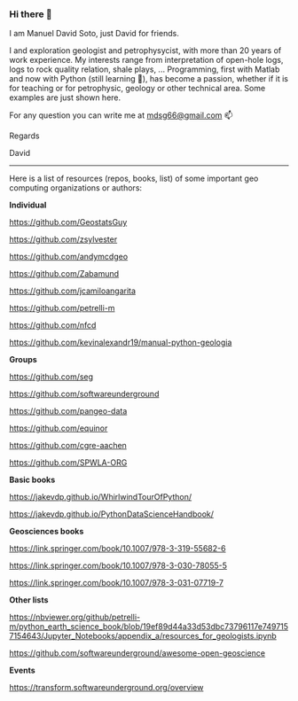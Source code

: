### Hi there 👋

I am Manuel David Soto, just David for friends.

I and exploration geologist and petrophysycist, with more than 20 years of work experience. My interests range from interpretation of open-hole logs, logs to rock quality relation, shale plays, ... Programming, first with Matlab and now with Python (still learning 🌱), has become a passion, whether if it is for teaching or for petrophysic, geology or other technical area. Some examples are just shown here.

For any question you can write me at mdsg66@gmail.com 📫 

Regards

David
_______________________________________________________

Here is a list of resources (repos, books, list) of some important geo computing organizations or authors:

 **Individual**
 
 https://github.com/GeostatsGuy
 
 https://github.com/zsylvester
 
 https://github.com/andymcdgeo
 
 https://github.com/Zabamund
 
 https://github.com/jcamiloangarita
 
 https://github.com/petrelli-m
 
 https://github.com/nfcd

 https://github.com/kevinalexandr19/manual-python-geologia
 
 **Groups**
 
 https://github.com/seg

 https://github.com/softwareunderground
 
 https://github.com/pangeo-data
 
 https://github.com/equinor
 
 https://github.com/cgre-aachen

 https://github.com/SPWLA-ORG
 
 **Basic books**
 
 https://jakevdp.github.io/WhirlwindTourOfPython/
 
 https://jakevdp.github.io/PythonDataScienceHandbook/
 
  **Geosciences books**
 
 https://link.springer.com/book/10.1007/978-3-319-55682-6
 
 https://link.springer.com/book/10.1007/978-3-030-78055-5
 
 https://link.springer.com/book/10.1007/978-3-031-07719-7
 
 **Other lists**
 
 https://nbviewer.org/github/petrelli-m/python_earth_science_book/blob/19ef89d44a33d53dbc73796117e7497157154643/Jupyter_Notebooks/appendix_a/resources_for_geologists.ipynb
 
 https://github.com/softwareunderground/awesome-open-geoscience
 
 **Events**
 
 https://transform.softwareunderground.org/overview
 
<!--
**mdsoto/mdsoto** is a ✨ _special_ ✨ repository because its `README.md` (this file) appears on your GitHub profile.

Here are some ideas to get you started:

- 🔭 I’m currently working on ...
- 🌱 I’m currently learning ...
- 👯 I’m looking to collaborate on ...
- 🤔 I’m looking for help with ...
- 💬 Ask me about ...
- 📫 How to reach me: ...
- 😄 Pronouns: ...
- ⚡ Fun fact: ...
-->
